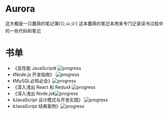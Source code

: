 # Aurora

这大概是一只蠢萌的笔记簿(́⊙◞౪◟⊙‵)
这本蠢萌的笔记本用来专门记录读书过程中的一些代码和笔记

# 书单

*   《高性能 JavaScript》 ![progress](http://progressed.io/bar/100)
*   《Node.js 开发指南》 ![progress](http://progressed.io/bar/100)
*   《MySQL必知必会》![progress](http://progressed.io/bar/100)
*   《深入浅出 React 和 Redux》 ![progress](http://progressed.io/bar/38)
*   《深入浅出 Node.js》![progress](http://progressed.io/bar/10)
*   《JavaScript 设计模式与开发实践》 ![progress](http://progressed.io/bar/56)
*   《JavaScript 经典案例》![progress](http://progressed.io/bar/0)
